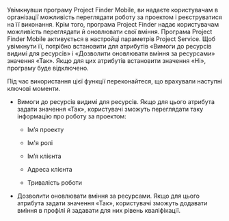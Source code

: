 Увімкнувши програму Project Finder Mobile, ви надаєте користувачам в організації можливість переглядати роботу за проектом і реєструватися на її виконання. Крім того, програма Project Finder надає користувачам можливість переглядати й оновлювати свої вміння. Програма Project Finder Mobile активується в настройці параметрів Project Service. Щоб увімкнути її, потрібно встановити для атрибутів «Вимоги до ресурсів видимі для ресурсів» і «Дозволити оновлювати вміння за ресурсами» значення «Так». Якщо для цих атрибутів встановити значення «Ні», програму буде відключено.  
  
 Під час використання цієї функції переконайтеся, що врахували наступні ключові моменти.  
  
-   Вимоги до ресурсів видимі для ресурсів. Якщо для цього атрибута задати значення «Так», користувачі зможуть переглядати таку інформацію про роботу за проектом:  
  
    -   Ім’я проекту  
  
    -   Ім'я ролі  
  
    -   Ім’я клієнта  
  
    -   Адреса клієнта  
  
    -   Тривалість роботи  
  
-   Дозволити оновлювати вміння за ресурсами. Якщо для цього атрибута задати значення «Так», користувачі зможуть додавати вміння в профілі й задавати для них рівень кваліфікації.